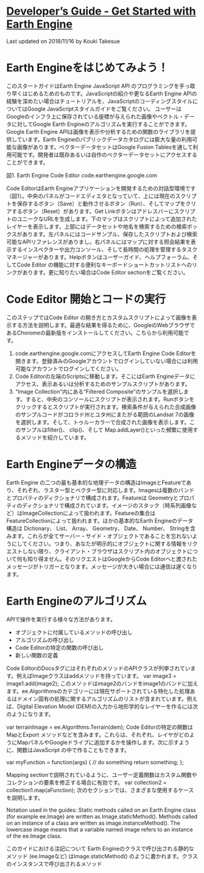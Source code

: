 # [Developer’s Guide - Get Started with Earth Engine](https://developers.google.com/earth-engine/getstarted)
Last updated on 2018/11/16 by Kouki Takesue

# Earth Engineをはじめてみよう！
このスタートガイドはEarth Engine JavaScript API のプログラミングを手っ取り早くはじめるためのものです。JavaScriptの紹介や更なるEarth Engine APIの経験を深めたい場合はチュートリアルを、JavaScriptのコーディングスタイルについてはGoogle JavaScriptスタイルガイドをご覧ください。
ユーザーはGoogleのインフラ上に保存されている座標が与えられた画像やベクトル・データに対してGoogle Earth Engineのアルゴリズムを実行することができます。Google Earth Engine APIは画像を表示や分析するための関数のライブラリを提供しています。Earth Engineのパブリックデータカタログには膨大な量の利用可能な画像があります。ベクターデータセットはGoogle Fusion Tablesを通して利用可能です。開発者は既存あるいは自作のベクターデータセットにアクセスすることができます。

図1. Earth Engine Code Editor  code.earthengine.google.com

Code EditorはEarth Engineアプリケーションを開発するための対話型環境です（図1）。中央のパネルがコードエディエタとなっていて、上には現在のスクリプトを保存するボタン（Save）と動作させるボタン（Run）、そしてマップをクリアするボタン（Reset）があります。Get LinkボタンはアドレスバーにスクリプトのユニークなURLを生成します。下のマップはスクリプトによって追加されたレイヤーを表示します。上部にはデータセットや地名を検索するための検索ボックスがあります。左パネルにはコードサンプル、保存したスクリプトおよび検索可能なAPIリファレンスがありまし。右パネルにはマップに対する照会結果を表示するインスペクターや出力コンソール、そして長時間の処理を管理するタスクマネージャーがあります。Helpボタンはユーザーガイド、ヘルプフォーラム、そしてCode Editor の機能に対する便利なキーボードショートカットリストへのリンクがあります。更に知りたい場合はCode Editor sectionをご覧ください。

# Code Editor 開始とコードの実行
このステップではCode Editor の開き方とカスタムスクリプトによって画像を表示する方法を説明します。最適な結果を得るために、GoogleのWebブラウザであるChoromeの最新版をインストールしてください。こちらから利用可能です。

1. code.earthengine.google.comにアクセスしてEarth Engine Code Editorを開きます。登録済みのGoogleアカウントでログインしていない場合には利用可能なアカウントでログインしてください。
2. Code Editorの左端のScriptsに移動します。そこにはEarth Engineデータにアクセス、表示あるいは分析するためのサンプルスクリプトがあります。
3. “Image Collection”内にある“Filtered Composite”のサンプルを選択します。すると、中央のコンソールにスクリプトが表示されます。Runボタンをクリックするとスクリプトが実行されます。検索条件が与えられた合成画像のサンプルコードがコロラド州とユタ州にまたがる範囲のLandsat 7の画像を選択します。そして、トゥルーカラーで合成された画像を表示します。このサンプルはfilter()、 clip()、そして Map.addLayer()といった頻繁に使用するメソッドを紹介しています。

# Earth Engineデータの構造
Earth Engine の二つの最も基本的な地理データの構造はImageとFeatureであり、それぞれ、ラスター型とベクター型に対応します。Imagesは複数のバンドとプロパティのディクショナリで構成されます。Featureは Geometryとプロパティのディクショナリで構成されています。イメージのスタック（時系列画像など）はImageCollectionによって扱われます。Featureの集合はFeatureCollectionによって扱われます。ほかの基本的なEarth Engineのデータ構造は Dictionary、 List、 Array、 Geometry、 Date、 Number、 Stringを含みます。これらが全てサーバー・サイド・オブジェクトであることを忘れないようにしてください。つまり、あなたが明示的にオブジェクトに関する情報をリクエストしない限り、クライアント・ブラウザはスクリプト内のオブジェクトについて何も知り得ません。そのリクエストはGoogleからCode Editorへと渡されたメッセージがトリガーとなります。メッセージが大きい場合には通信は遅くなります。

# Earth Engineのアルゴリズム
APIで操作を実行する様々な方法があります。

* オブジェクトに付属しているメソッドの呼び出し
* アルゴリズムの呼び出し
* Code Editorの特定の関数の呼び出し
* 新しい関数の定義

Code EditorのDocsタグにはそれぞれのメソッドのAPIクラスが列挙されています。例えばImageクラスはaddメソッドを持っています。
var image3 = image1.add(image2);
このメソッドはimage2のバンドをimage1のバンドに加えます。ee.Algorithmsのカテゴリーには現在サポートされている特化した処理あるはドメイン固有の処理に関するアルゴリズムのリストが含まれています。例えば、Digital Elevation Model (DEM)の入力から地形学的なレイヤーを作るには次のようになります。

var terrainImage = ee.Algorithms.Terrain(dem);
Code Editorの特定の関数は MapとExport メソッドなどを含みます。これらは、それぞれ、レイヤがどのようにMapパネルやGoogleドライブに追加するかを操作します。次に示すように、関数はJavaScript の中で作ることもできます。

var myFunction = function(args) {
  // do something
  return something;
};

Mapping sectionで説明されているように、ユーザー定義関数はカスタム関数やコレクションの要素を修正する場合に有効です。
var collection2 = collection1.map(aFunction);
次のセクションでは、さまざまな使用するケースを説明します。

Notation used in the guides:
Static methods called on an Earth Engine class (for example ee.Image) are written as Image.staticMethod(). Methods called on an instance of a class are written as image.instanceMethod(). The lowercase image means that a variable named image refers to an instance of the ee.Image class.

このガイドにおける注記について
Earth Engineのクラスで呼び出される静的なメソッド (ee.Imageなど) はImage.staticMethod() のように書かれます。クラスのインスタンスで呼び出されるメソッド
